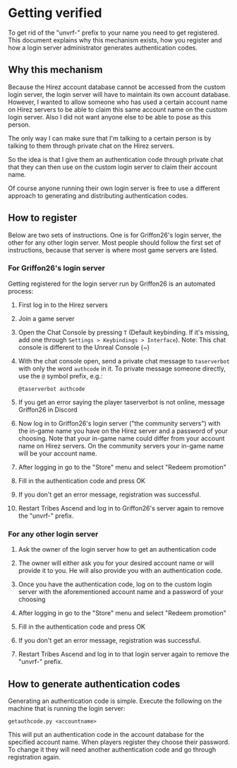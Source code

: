 # Getting verified

To get rid of the "unvrf-" prefix to your name you need to get registered.
This document explains why this mechanism exists, how you register and how
a login server administrator generates authentication codes.

## Why this mechanism

Because the Hirez account database cannot be accessed from the custom login
server, the login server will have to maintain its own account database.
However, I wanted to allow someone who has used a certain account name on Hirez 
servers to be able to claim this same account name on the custom login server.
Also I did not want anyone else to be able to pose as this person. 

The only way I can make sure that I'm talking to a certain person is by
talking to them through private chat on the Hirez servers.

So the idea is that I give them an authentication code through private chat 
that they can then use on the custom login server to claim their account name.

Of course anyone running their own login server is free to use a different
approach to generating and distributing authentication codes.

## How to register

Below are two sets of instructions. One is for Griffon26's login server, the other
for any other login server. Most people should follow the first set of instructions,
because that server is where most game servers are listed. 

### For Griffon26's login server

Getting registered for the login server run by Griffon26 is an automated process:

1. First log in to the Hirez servers

2. Join a game server

3. Open the Chat Console by pressing `T` (Default keybinding. If it's missing, add one through
   `Settings > Keybindings > Interface`). Note: This chat console is different to the
   Unreal Console (~)

4. With the chat console open, send a private chat message to `taserverbot` with only the word
   `authcode` in it. To private message someone directly, use the `@` symbol prefix, e.g.:

   `@taserverbot authcode`

5. If you get an error saying the player taserverbot is not online,
   message Griffon26 in Discord
   
6. Now log in to Griffon26's login server ("the community servers") with the in-game
   name you have on the Hirez server and a password of your choosing. Note that your
   in-game name could differ from your account name on Hirez servers. On the community
   servers your in-game name will be your account name.

7. After logging in go to the "Store" menu and select "Redeem promotion"

8. Fill in the authentication code and press OK

9. If you don't get an error message, registration was successful.

10. Restart Tribes Ascend and log in to Griffon26's server again to remove the "unvrf-" prefix.

### For any other login server

1. Ask the owner of the login server how to get an authentication code

2. The owner will either ask you for your desired account name or will provide
   it to you. He will also provide you with an authentication code. 

3. Once you have the authentication code, log on to the custom login server
   with the aforementioned account name and a password of your choosing

4. After logging in go to the "Store" menu and select "Redeem promotion"

5. Fill in the authentication code and press OK

6. If you don't get an error message, registration was successful.

7. Restart Tribes Ascend and log in to that login server again to remove the "unvrf-" prefix.
   
## How to generate authentication codes

Generating an authentication code is simple. Execute the following on the
machine that is running the login server:
 
    getauthcode.py <accountname>
 
This will put an authentication code in the account database for the specified
account name. When players register they choose their password. To change it
they will need another authentication code and go through registration again.
